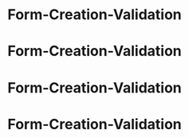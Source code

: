 # Form-Creation-Validation
# Form-Creation-Validation
# Form-Creation-Validation
# Form-Creation-Validation

